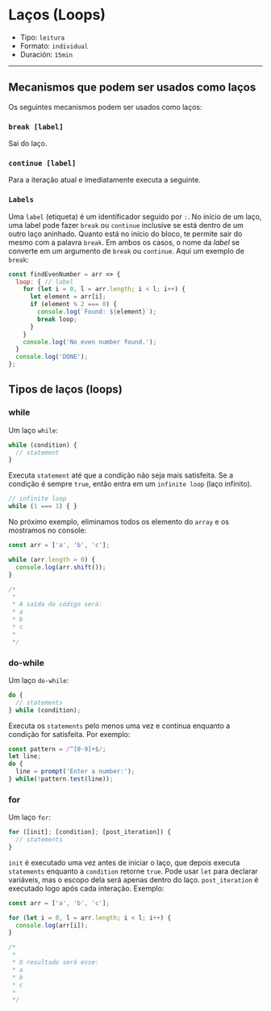 # Laços (Loops)

* Tipo: `leitura`
* Formato: `individual`
* Duración: `15min`

***

## Mecanismos que podem ser usados como laços

Os seguintes mecanismos podem ser usados como laços:

### `break [label]`

Sai do laço.

### `continue [label]`

Para a iteração atual e imediatamente executa a seguinte.

### `Labels`

Uma `label` (etiqueta) é um identificador seguido por `:`. No início de um laço,
uma label pode fazer `break` ou `continue` inclusive se está dentro de um outro
laço aninhado. Quanto está no início do bloco, te permite sair do mesmo com a
palavra `break`. Em ambos os casos, o nome da _label_ se converte em um
argumento de `break` ou `continue`. Aqui um exemplo de `break`:

```js
const findEvenNumber = arr => {
  loop: { // label
    for (let i = 0, l = arr.length; i < l; i++) {
      let element = arr[i];
      if (element % 2 === 0) {
        console.log(`Found: ${element}`);
        break loop;
      }
    }
    console.log('No even number found.');
  }
  console.log('DONE');
};
```

## Tipos de laços (loops)

### while

Um laço `while`:

```js
while (condition) {
  // statement
}
```

Executa `statement` até que a condição não seja mais satisfeita. Se a condição é
sempre `true`, então entra em um `infinite loop` (laço infinito).

```js
// infinite loop
while (1 === 1) { }
```

No próximo exemplo, eliminamos todos os elemento do `array` e os mostramos no
console:

```js
const arr = ['a', 'b', 'c'];

while (arr.length > 0) {
  console.log(arr.shift());
}

/*
 *
 * A saída do código será:
 * a
 * b
 * c
 *
 */
```

### do-while

Um laço `do-while`:

```js
do {
  // statements
} while (condition);
```

Executa os `statements` pelo menos uma vez e continua enquanto a condição for
satisfeita. Por exemplo:

```js
const pattern = /^[0-9]+$/;
let line;
do {
  line = prompt('Enter a number:');
} while(!pattern.test(line));
```

### for

Um laço `for`:

```js
for ([init]; [condition]; [post_iteration]) {
  // statements
}
```

`init` é executado uma vez antes de iniciar o laço, que depois executa
`statements` enquanto a `condition` retorne `true`. Pode usar `let` para
declarar variáveis, mas o escopo dela será apenas dentro do laço.
`post_iteration` é executado logo após cada interação. Exemplo:

```js
const arr = ['a', 'b', 'c'];

for (let i = 0, l = arr.length; i < l; i++) {
  console.log(arr[i]);
}

/*
 *
 * O resultado será esse:
 * a
 * b
 * c
 *
 */
```
